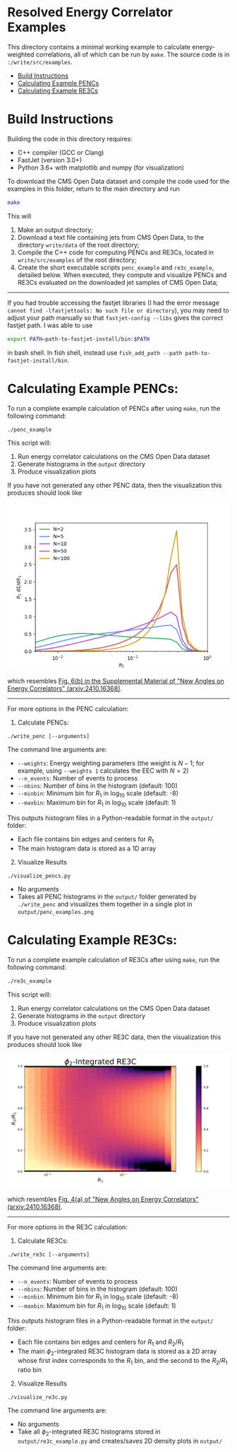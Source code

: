 # Resolved Energy Correlator Examples

This directory contains a minimal working example to calculate energy-weighted correlations, all of which can be run by `make`. The source code is in `:/write/src/examples`.

- [Build Instructions](#build-instructions)
- [Calculating Example PENCs](#calculating-example-pencs)
- [Calculating Example RE3Cs](#calculating-example-re3cs)
<!-- - [Calculating Example EWOCs](#calculating-example-ewocs) -->




# Build Instructions

Building the code in this directory requires:
- C++ compiler (GCC or Clang)
- FastJet (version 3.0+)
- Python 3.6+ with matplotlib and numpy (for visualization)

To download the CMS Open Data dataset and compile the code used for the examples in this folder, return to the main directory and run

```bash
make
```
This will
1. Make an output directory;
2. Download a text file containing jets from CMS Open Data, to the directory `write/data` of the root directory;
3. Compile the C++ code for computing PENCs and RE3Cs, located in `write/src/examples` of the root directory;
4. Create the short executable scripts `penc_example` and `re3c_example`, detailed below. When executed, they compute and visualize PENCs and RE3Cs evaluated on the downloaded jet samples of CMS Open Data;

---

If you had trouble accessing the fastjet libraries (I had the error message `cannot find -lfastjettools: No such file or directory`), you may need to adjust your path manually so that `fastjet-config --libs` gives the correct fastjet path. I was able to use
```bash
export PATH=path-to-fastjet-install/bin:$PATH
```
in bash shell. In fish shell, instead use `fish_add_path --path path-to-fastjet-install/bin`.


# Calculating Example PENCs:

To run a complete example calculation of PENCs after using `make`, run the following command:

```bash
./penc_example
```

This script will:
1. Run energy correlator calculations on the CMS Open Data dataset
2. Generate histograms in the `output` directory
3. Produce visualization plots

If you have not generated any other PENC data, then the visualization this produces should look like

<img src="../assets/encs/penc_examples.png" width="600">

which resembles [Fig. 6(b) in the Supplemental Material of "New Angles on Energy Correlators" (arxiv:2410.16368)](https://arxiv.org/pdf/2410.16368#figure.6).

---

For more options in the PENC calculation:

1. Calculate PENCs:
```
./write_penc [--arguments]
```

The command line arguments are:
- `--weights`: Energy weighting parameters (the weight is $N-1$; for example, using `--weights 1` calculates the EEC with $N=2$)
- `--n_events`: Number of events to process
- `--nbins`: Number of bins in the histogram (default: 100)
- `--minbin`: Minimum bin for $R_1$ in log$_10$ scale (default: -8)
- `--maxbin`: Maximum bin for $R_1$ in log$_10$ scale (default: 1)

This outputs histogram files in a Python-readable format in the `output/` folder:
- Each file contains bin edges and centers for $R_1$
- The main histogram data is stored as a 1D array


2. Visualize Results
```
./visualize_pencs.py
```

- No arguments
- Takes all PENC histograms in the `output/` folder generated by `./write_penc` and visualizes them together in a single plot in `output/penc_examples.png`



# Calculating Example RE3Cs:

To run a complete example calculation of RE3Cs after using `make`, run the following command:

```bash
./re3c_example
```

This script will:
1. Run energy correlator calculations on the CMS Open Data dataset
2. Generate histograms in the `output` directory
3. Produce visualization plots

If you have not generated any other RE3C data, then the visualization this produces should look like

<img src="../assets/encs/re3c_density_example.png" width="600">

which resembles [Fig. 4(a) of "New Angles on Energy Correlators" (arxiv:2410.16368)](https://arxiv.org/pdf/2410.16368#subfigure.4.1).

---

For more options in the RE3C calculation:

1. Calculate RE3Cs:
```
./write_re3c [--arguments]
```

The command line arguments are:
- `--n_events`: Number of events to process
- `--nbins`: Number of bins in the histogram (default: 100)
- `--minbin`: Minimum bin for $R_1$ in log$_10$ scale (default: -8)
- `--maxbin`: Maximum bin for $R_1$ in log$_10$ scale (default: 1)

This outputs histogram files in a Python-readable format in the `output/` folder:
- Each file contains bin edges and centers for $R_1$ and $R_2/R_1$
- The main $\phi_2$-integrated RE3C histogram data is stored as a 2D array whose first index corresponds to the $R_1$ bin, and the second to the $R_2/R_1$ ratio bin

2. Visualize Results
```
./visualize_re3c.py
```
The command line arguments are:
- No arguments
- Take all $\phi_2$-integrated RE3C histograms stored in `output/re3c_example.py` and creates/saves 2D density plots in `output/`
